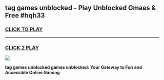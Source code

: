 
## tag games unblocked - Play Unblocked Gmaes & Free #hqh33
<h3>
<a href="https://news.freeplayer.one?title=tag_games_unblocked&ref=03M">CLICK TO PLAY</a></h3>
<hr>

<h3>
<a href="https://news.freeplayer.one?title=tag_games_unblocked&ref=03M">CLICK 2 PLAY</a>
  
</h3>

<a href="https://news.freeplayer.one?title=tag_games_unblocked&ref=03M"><img src="https://clearcache.store/games.png"></a>


**tag games unblocked games unblocked: Your Gateway to Fun and Accessible Online Gaming**
